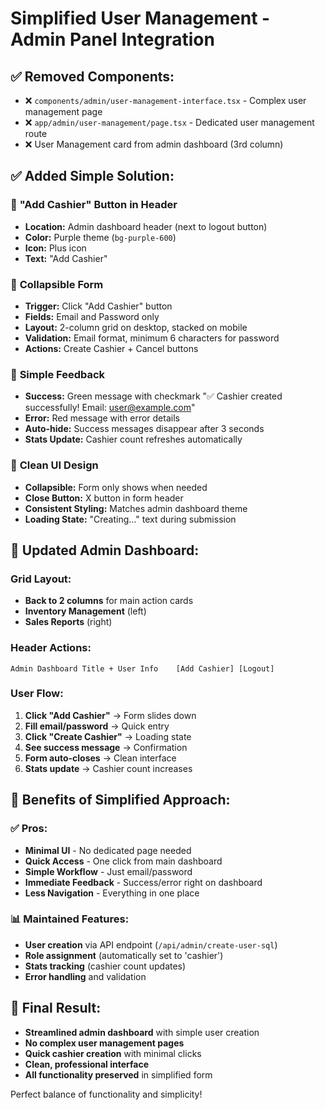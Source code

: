 # Simplified User Management - Admin Panel Integration

## ✅ **Removed Components:**
- ❌ `components/admin/user-management-interface.tsx` - Complex user management page
- ❌ `app/admin/user-management/page.tsx` - Dedicated user management route
- ❌ User Management card from admin dashboard (3rd column)

## ✅ **Added Simple Solution:**

### 🎯 **"Add Cashier" Button in Header**
- **Location:** Admin dashboard header (next to logout button)
- **Color:** Purple theme (`bg-purple-600`)
- **Icon:** Plus icon
- **Text:** "Add Cashier"

### 📝 **Collapsible Form**
- **Trigger:** Click "Add Cashier" button
- **Fields:** Email and Password only
- **Layout:** 2-column grid on desktop, stacked on mobile
- **Validation:** Email format, minimum 6 characters for password
- **Actions:** Create Cashier + Cancel buttons

### 💬 **Simple Feedback**
- **Success:** Green message with checkmark "✅ Cashier created successfully! Email: user@example.com"
- **Error:** Red message with error details
- **Auto-hide:** Success messages disappear after 3 seconds
- **Stats Update:** Cashier count refreshes automatically

### 🎨 **Clean UI Design**
- **Collapsible:** Form only shows when needed
- **Close Button:** X button in form header
- **Consistent Styling:** Matches admin dashboard theme
- **Loading State:** "Creating..." text during submission

## 🔄 **Updated Admin Dashboard:**

### **Grid Layout:**
- **Back to 2 columns** for main action cards
- **Inventory Management** (left)
- **Sales Reports** (right)

### **Header Actions:**
```
Admin Dashboard Title + User Info    [Add Cashier] [Logout]
```

### **User Flow:**
1. **Click "Add Cashier"** → Form slides down
2. **Fill email/password** → Quick entry
3. **Click "Create Cashier"** → Loading state
4. **See success message** → Confirmation
5. **Form auto-closes** → Clean interface
6. **Stats update** → Cashier count increases

## 🎯 **Benefits of Simplified Approach:**

### **✅ Pros:**
- **Minimal UI** - No dedicated page needed
- **Quick Access** - One click from main dashboard
- **Simple Workflow** - Just email/password
- **Immediate Feedback** - Success/error right on dashboard
- **Less Navigation** - Everything in one place

### **📊 Maintained Features:**
- **User creation** via API endpoint (`/api/admin/create-user-sql`)
- **Role assignment** (automatically set to 'cashier')
- **Stats tracking** (cashier count updates)
- **Error handling** and validation

## 🚀 **Final Result:**
- **Streamlined admin dashboard** with simple user creation
- **No complex user management pages**
- **Quick cashier creation** with minimal clicks
- **Clean, professional interface**
- **All functionality preserved** in simplified form

Perfect balance of functionality and simplicity!